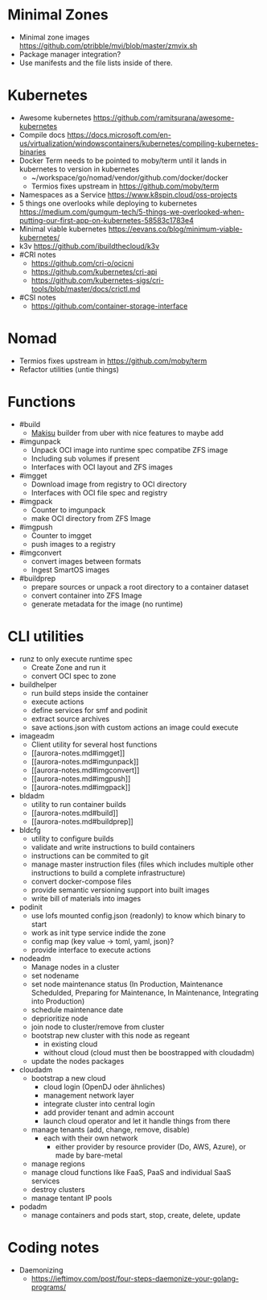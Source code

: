 
# Minimal Zones
- Minimal zone images https://github.com/ptribble/mvi/blob/master/zmvix.sh
- Package manager integration?
- Use manifests and the file lists inside of there.
# Kubernetes
- Awesome kubernetes https://github.com/ramitsurana/awesome-kubernetes
- Compile docs https://docs.microsoft.com/en-us/virtualization/windowscontainers/kubernetes/compiling-kubernetes-binaries
- Docker Term needs to be pointed to moby/term until it lands in kubernetes to version in kubernetes
  - ~/workspace/go/nomad/vendor/github.com/docker/docker
  - Termios fixes upstream in https://github.com/moby/term
- Namespaces as a Service https://www.k8spin.cloud/oss-projects
- 5 things one overlooks while deploying to kubernetes https://medium.com/gumgum-tech/5-things-we-overlooked-when-putting-our-first-app-on-kubernetes-58583c1783e4
- Minimal viable kubernetes https://eevans.co/blog/minimum-viable-kubernetes/
- k3v https://github.com/ibuildthecloud/k3v
- #CRI notes
  - https://github.com/cri-o/ocicni
  - https://github.com/kubernetes/cri-api
  - https://github.com/kubernetes-sigs/cri-tools/blob/master/docs/crictl.md
- #CSI notes
  - https://github.com/container-storage-interface
# Nomad
- Termios fixes upstream in https://github.com/moby/term
- Refactor utilities (untie things)
# Functions
- #build
  - [Makisu](https://github.com/uber/makisu) builder from uber with nice features to maybe add
- #imgunpack
  - Unpack OCI image into runtime spec compatibe ZFS image
  - Including sub volumes if present
  - Interfaces with OCI layout and ZFS images
- #imgget
  - Download image from registry to OCI directory
  - Interfaces with OCI file spec and registry
- #imgpack
  - Counter to imgunpack
  - make OCI directory from ZFS Image
- #imgpush
  - Counter to imgget
  - push images to a registry
- #imgconvert
  - convert images between formats
  - Ingest SmartOS images
- #buildprep
  - prepare sources or unpack a root directory to a container dataset
  - convert container into ZFS Image
  - generate metadata for the image (no runtime)
# CLI utilities
- runz to only execute runtime spec
  - Create Zone and run it
  - convert OCI spec to zone
- buildhelper
  - run build steps inside the container
  - execute actions
  - define services for smf and podinit
  - extract source archives
  - save actions.json with custom actions an image could execute
- imageadm
  - Client utility for several host functions
  - [[aurora-notes.md#imgget]]
  - [[aurora-notes.md#imgunpack]]
  - [[aurora-notes.md#imgconvert]]
  - [[aurora-notes.md#imgpush]]
  - [[aurora-notes.md#imgpack]]
- bldadm
  - utility to run container builds
  - [[aurora-notes.md#build]]
  - [[aurora-notes.md#buildprep]]
- bldcfg
  - utility to configure builds
  - validate and write instructions to build containers 
  - instructions can be commited to git
  - manage master instruction files (files which includes multiple other instructions to build a complete infrastructure)
  - convert docker-compose files
  - provide semantic versioning support into built images
  - write bill of materials into images
- podinit
  - use lofs mounted config.json (readonly) to know which binary to start
  - work as init type service indide the zone
  - config map (key value -> toml, yaml, json)?
  - provide interface to execute actions
- nodeadm
  - Manage nodes in a cluster
  - set nodename
  - set node maintenance status (In Production, Maintenance Schedulded, Preparing for Maintenance, In Maintenance, Integrating into Production)
  - schedule maintenance date
  - deprioritize node
  - join node to cluster/remove from cluster
  - bootstrap new cluster with this node as regeant
    - in existing cloud
    - without cloud (cloud must then be boostrapped with cloudadm)
  - update the nodes packages
- cloudadm
  - bootstrap a new cloud
    - cloud login (OpenDJ oder ähnliches)
    - management network layer
    - integrate cluster into central login
    - add provider tenant and admin account
    - launch cloud operator and let it handle things from there
  - manage tenants (add, change, remove, disable)
    - each with their own network
      - either provider by resource provider (Do, AWS, Azure), or made by bare-metal
  - manage regions
  - manage cloud functions like FaaS, PaaS and individual SaaS services
  - destroy clusters
  - manage tentant IP pools
- podadm
  - manage containers and pods start, stop, create, delete, update
# Coding notes
- Daemonizing 
  - https://ieftimov.com/post/four-steps-daemonize-your-golang-programs/
